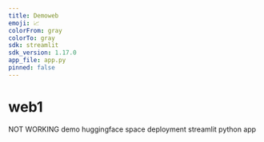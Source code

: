 ```yaml
---
title: Demoweb
emoji: 📈
colorFrom: gray
colorTo: gray
sdk: streamlit
sdk_version: 1.17.0
app_file: app.py
pinned: false
---
```


# web1
NOT WORKING demo huggingface space deployment streamlit python app
